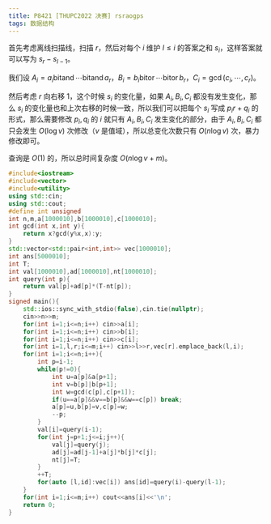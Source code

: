 ```yaml
---
title: P8421 [THUPC2022 决赛] rsraogps
tags: 数据结构
---
```


首先考虑离线扫描线，扫描 $r$，然后对每个 $i$ 维护 $l\le i$ 的答案之和 $s_i$，这样答案就可以写为 $s_r-s_{l-1}$。

我们设 $A_i=a_i\operatorname{bitand} \cdots\operatorname{bitand} a_r$，$B_i=b_i\operatorname{bitor} \cdots\operatorname{bitor} b_r$，$C_i=\gcd(c_i,\cdots,c_r)$。

然后考虑 $r$ 向右移 $1$，这个时候 $s_i$ 的变化量，如果 $A_i,B_i,C_i$ 都没有发生变化，那么 $s_i$ 的变化量也和上次右移的时候一致，所以我们可以把每个 $s_i$ 写成 $p_ir+q_i$ 的形式，那么需要修改 $p_i,q_i$ 的 $i$ 就只有 $A_i,B_i,C_i$ 发生变化的部分，由于 $A_i,B_i,C_i$ 都只会发生 $O(\log v)$ 次修改（$v$ 是值域），所以总变化次数只有 $O(n\log v)$ 次，暴力修改即可。

查询是 $O(1)$ 的，所以总时间复杂度 $O(n\log v+m)$。

```cpp
#include<iostream>
#include<vector>
#include<utility>
using std::cin;
using std::cout;
#define int unsigned
int n,m,a[1000010],b[1000010],c[1000010];
int gcd(int x,int y){
	return x?gcd(y%x,x):y;
}
std::vector<std::pair<int,int>> vec[1000010];
int ans[5000010];
int T;
int val[1000010],ad[1000010],nt[1000010];
int query(int p){
	return val[p]+ad[p]*(T-nt[p]);
}
signed main(){
	std::ios::sync_with_stdio(false),cin.tie(nullptr);
	cin>>n>>m;
	for(int i=1;i<=n;i++) cin>>a[i];
	for(int i=1;i<=n;i++) cin>>b[i];
	for(int i=1;i<=n;i++) cin>>c[i];
	for(int i=1,l,r;i<=m;i++) cin>>l>>r,vec[r].emplace_back(l,i);
	for(int i=1;i<=n;i++){
		int p=i-1;
		while(p!=0){
			int u=a[p]&a[p+1];
			int v=b[p]|b[p+1];
			int w=gcd(c[p],c[p+1]);
			if(u==a[p]&&v==b[p]&&w==c[p]) break;
			a[p]=u,b[p]=v,c[p]=w;
			--p;
		}
		val[i]=query(i-1);
		for(int j=p+1;j<=i;j++){
			val[j]=query(j);
			ad[j]=ad[j-1]+a[j]*b[j]*c[j];
			nt[j]=T;
		}
		++T;
		for(auto [l,id]:vec[i]) ans[id]=query(i)-query(l-1);
	}
	for(int i=1;i<=m;i++) cout<<ans[i]<<'\n';
	return 0;
}
```

